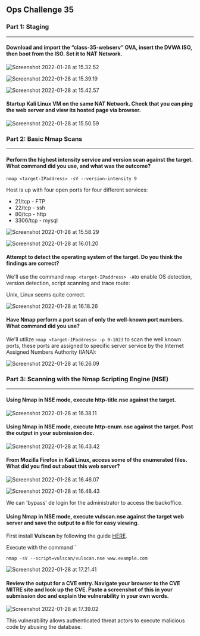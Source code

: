 ## Ops Challenge 35

### Part 1: Staging

------

#### Download and import the “class-35-webserv” OVA, insert the DVWA ISO, then boot from the ISO. Set it to NAT Network.

![Screenshot 2022-01-28 at 15.32.52](https://github.com/pedrocorreiacodes/ops-401/blob/master/screenshots/class-35/Screenshot%202022-01-28%20at%2015.32.52.png)

![Screenshot 2022-01-28 at 15.39.19](https://github.com/pedrocorreiacodes/ops-401/blob/master/screenshots/class-35/Screenshot%202022-01-28%20at%2015.39.19.png)

![Screenshot 2022-01-28 at 15.42.57](https://github.com/pedrocorreiacodes/ops-401/blob/master/screenshots/class-35/Screenshot%202022-01-28%20at%2015.42.57.png)

#### Startup Kali Linux VM on the same NAT Network. Check that you can ping the web server and view its hosted page via browser.

![Screenshot 2022-01-28 at 15.50.59](https://github.com/pedrocorreiacodes/ops-401/blob/master/screenshots/class-35/Screenshot%202022-01-28%20at%2015.50.59.png)

### Part 2: Basic Nmap Scans

------

#### Perform the highest intensity service and version scan against the target. What command did you use, and what was the outcome?

`nmap <target-IPaddress> -sV --version-intensity 9`

Host is up with four open ports for four different services:

+ 21/tcp - FTP
+ 22/tcp - ssh
+ 80/tcp - http
+ 3306/tcp - mysql

![Screenshot 2022-01-28 at 15.58.29](https://github.com/pedrocorreiacodes/ops-401/blob/master/screenshots/class-35/Screenshot%202022-01-28%20at%2015.58.29.png)

![Screenshot 2022-01-28 at 16.01.20](https://github.com/pedrocorreiacodes/ops-401/blob/master/screenshots/class-35/Screenshot%202022-01-28%20at%2016.01.20.png)

#### Attempt to detect the operating system of the target. Do you think the findings are correct?

We'll use the command `nmap <target-IPaddress> -A`to enable OS detection, version detection, script scanning and trace route:

Unix, Linux seems quite correct.

![Screenshot 2022-01-28 at 16.18.26](https://github.com/pedrocorreiacodes/ops-401/blob/master/screenshots/class-35/Screenshot%202022-01-28%20at%2016.18.26.png)

#### Have Nmap perform a port scan of only the well-known port numbers. What command did you use?

We'll utilize `nmap <target-IPaddress> -p 0-1023` to scan the well known ports, these ports are assigned to specific server service by the Internet Assigned Numbers Authority (IANA):

![Screenshot 2022-01-28 at 16.26.09](https://github.com/pedrocorreiacodes/ops-401/blob/master/screenshots/class-35/Screenshot%202022-01-28%20at%2016.26.09.png)

### Part 3: Scanning with the Nmap Scripting Engine (NSE)

------

#### Using Nmap in NSE mode, execute http-title.nse against the target.

![Screenshot 2022-01-28 at 16.38.11](https://github.com/pedrocorreiacodes/ops-401/blob/master/screenshots/class-35/Screenshot%202022-01-28%20at%2016.38.11.png)

#### Using Nmap in NSE mode, execute http-enum.nse against the target. Post the output in your submission doc.

![Screenshot 2022-01-28 at 16.43.42](https://github.com/pedrocorreiacodes/ops-401/blob/master/screenshots/class-35/Screenshot%202022-01-28%20at%2016.43.42.png)

#### From Mozilla Firefox in Kali Linux, access some of the enumerated files. What did you find out about this web server?

![Screenshot 2022-01-28 at 16.46.07](https://github.com/pedrocorreiacodes/ops-401/blob/master/screenshots/class-35/Screenshot%202022-01-28%20at%2016.46.07.png)

![Screenshot 2022-01-28 at 16.48.43](https://github.com/pedrocorreiacodes/ops-401/blob/master/screenshots/class-35/Screenshot%202022-01-28%20at%2016.48.43.png)

We can 'bypass' de login for the administrator to access the backoffice.

#### Using Nmap in NSE mode, execute vulscan.nse against the target web server and save the output to a file for easy viewing.

First install **Vulscan** by following the guide [HERE](https://github.com/scipag/vulscan).

Execute with the command `

```
nmap -sV --script=vulscan/vulscan.nse www.example.com
```

![Screenshot 2022-01-28 at 17.21.41](https://github.com/pedrocorreiacodes/ops-401/blob/master/screenshots/class-35/Screenshot%202022-01-28%20at%2017.21.41.png)

#### Review the output for a CVE entry. Navigate your browser to the CVE MITRE site and look up the CVE. Paste a screenshot of this in your submission doc and explain the vulnerability in your own words.

![Screenshot 2022-01-28 at 17.39.02](https://github.com/pedrocorreiacodes/ops-401/blob/master/screenshots/class-35/Screenshot%202022-01-28%20at%2017.39.02.png)

This vulnerability allows authenticated threat actors to execute malicious code by abusing the database.
